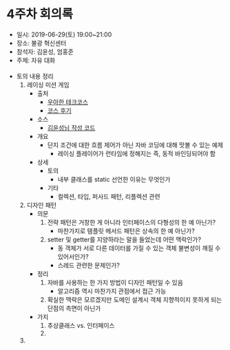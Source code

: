 4주차 회의록
========
* 일시: 2019-06-29(토) 19:00~21:00
* 장소: 불광 혁신센터
* 참석자: 김윤성, 엄홍준
* 주제: 자유 대화
</br></br>
* 토의 내용 정리
	1. 레이싱 미션 게임
		* 출처
			* [우아한 테크코스](http://woowabros.github.io/woowabros/2019/05/02/techcourse.html)
			* [코스 후기](https://andole87.github.io/idea/woowahan-course/#)
		* 소스
			* [김윤성님 작성 코드](https://github.com/sana-lucet/studere_integrated)
		* 개요
			* 단지 조건에 대한 흐름 제어가 아닌 자바 코딩에 대해 맛볼 수 있는 예제
				* 레이싱 플레이어가 런타임에 정해지는 즉, 동적 바인딩되어야 함
		* 상세
			* 토의
				* 내부 클래스를 static 선언한 이유는 무엇인가
			* 기타
				* 컬렉션, 타입, 퍼사드 패턴, 리플렉션 관련
	2. 디자인 패턴
		* 의문
			1. 전략 패턴은 거창한 게 아니라 인터페이스의 다형성의 한 예 아닌가?
				* 마찬가지로 템플릿 메서드 패턴은 상속의 한 예 아닌가?
			2. setter 및 getter를 지양하라는 말을 들었는데 어떤 맥락인가?
				* 동 객체가 서로 다른 데이터를 가질 수 있는 객체 불변성이 깨질 수 있어서인가?
				* 스레드 관련한 문제인가?
		* 정리
			1. 자바를 사용하는 한 가지 방법이 디자인 패턴일 수 있음
				* 알고리즘 역시 마찬가지 관점에서 접근 가능
			2. 확실한 맥락은 모르겠지만 도메인 설계시 객체 지향적이지 못하게 되는 단점의 측면이 아닌가
		* 가지
			1. 추상클래스 vs. 인터페이스
			2.
	3.
